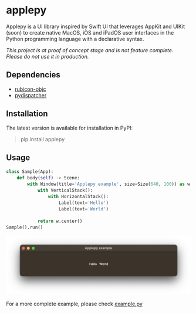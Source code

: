 # applepy

Applepy is a UI library inspired by Swift UI that leverages AppKit and UIKit (soon) to create native MacOS, iOS and iPadOS user interfaces in the Python programming language with a declarative syntax.

*This project is at proof of concept stage and is not feature complete. Please do not use it in production.* 

## Dependencies

* [rubicon-objc](https://github.com/beeware/rubicon-objc)
* [pydispatcher](https://github.com/mcfletch/pydispatcher)

## Installation

The latest version is available for installation in PyPI:
>pip install applepy

## Usage

```python
class Sample(App):
    def body(self) -> Scene:
        with Window(title='Applepy example', size=Size(640, 100)) as w:
            with VerticalStack():
                with HorizontalStack():
                    Label(text='Hello')
                    Label(text='World')
                
            return w.center()
Sample().run()
```

![image](./screenshot.png)

For a more complete example, please check [example.py](example.py)
